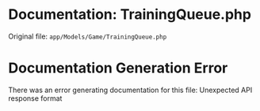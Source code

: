 # Documentation: TrainingQueue.php

Original file: `app/Models/Game/TrainingQueue.php`

# Documentation Generation Error

There was an error generating documentation for this file: Unexpected API response format